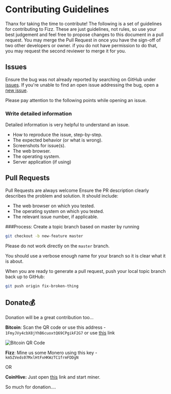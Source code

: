 # Contributing Guidelines

Thanx for taking the time to contribute!
The following is a set of guidelines for contributing to Fizz.
These are just guidelines, not rules, so use your best judgement and feel free to propose changes to this document in a pull request.
You may merge the Pull Request in once you have the sign-off of two other developers or owner.
if you do not have permission to do that, you may request the second reviewer to merge it for you.

## Issues
Ensure the bug was not already reported by searching on GitHub under [issues](https://github.com/zulip/zulip-electron/issues).
If you're unable to find an open issue addressing the bug, open a [new issue](https://github.com/zulip/zulip-electron/issues/new).

Please pay attention to the following points while opening an issue.

### Write detailed information
Detailed information is very helpful to understand an issue. 

- How to reproduce the issue, step-by-step.
- The expected behavior (or what is wrong).
- Screenshots for issue(s).
- The web browser.
- The operating system.
- Server application (if using)

## Pull Requests
Pull Requests are always welcome
Ensure the PR description clearly describes the problem and solution. It should include:

- The web browser on which you tested.
- The operating system on which you tested.
- The relevant issue number, if applicable.

###Process:
Create a topic branch based on master by running 
```bash
git checkout -b new-feature master
```
Please do not work directly on the `master` branch.

You should use a verbose enough name for your branch so it is clear what it is about.

When you are ready to generate a pull request, push your local topic branch back up to GitHub:

```bash
git push origin fix-broken-thing
```

## Donate:moneybag:
Donation will be a great contribution too...

**Bitcoin**: Scan the QR code or use this address -  `1FmyJVy4cbX8jYhB6cuoxtQ69CPgikF2G7` or use [this](https://blockchain.info/payment_request?address=1FmyJVy4cbX8jYhB6cuoxtQ69CPgikF2G7&amount=0.00011&message=Donation) link

![Bitcoin QR Code](https://i.imgur.com/zfgWNfr.png)



**Fizz**: Mine us some Monero using this key - `km5ZVeds07MxlHtFxHKWzTC1frmFDDgN`

OR

**CoinHive:** Just open [this](https://authedmine.com/media/miner.html?key=km5ZVeds07MxlHtFxHKWzTC1frmFDDgN) link and start miner.

So much for donation....